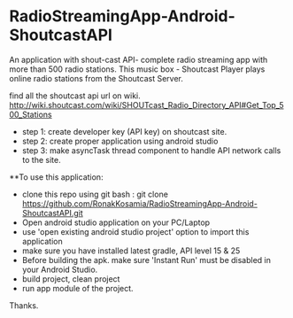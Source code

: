 # RadioStreamingApp-Android-ShoutcastAPI
An application with shout-cast API- complete radio streaming app with more than 500 radio stations.
This music box - Shoutcast Player plays online radio stations from the Shoutcast Server.

find all the shoutcast api url on wiki. 
http://wiki.shoutcast.com/wiki/SHOUTcast_Radio_Directory_API#Get_Top_500_Stations

- step 1: create developer key (API key) on shoutcast site.
- step 2: create proper application using android studio 
- step 3: make asyncTask thread component to handle API network calls to the site. 

**To use this application: 

- clone this repo using git bash : git clone https://github.com/RonakKosamia/RadioStreamingApp-Android-ShoutcastAPI.git
- Open android studio application on your PC/Laptop
- use 'open existing android studio project' option to import this application
- make sure you have installed latest gradle, API level 15 & 25
- Before building the apk. make sure 'Instant Run' must be disabled in your Android Studio.
- build project, clean project
- run app module of the project. 


Thanks.

